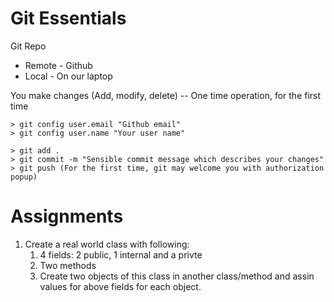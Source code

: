 # Git Essentials

Git Repo
- Remote - Github
- Local  - On our laptop

You make changes (Add, modify, delete)
-- One time operation, for the first time
``` 
> git config user.email "Github email"
> git config user.name "Your user name"
```
```
> git add .
> git commit -m "Sensible commit message which describes your changes"
> git push (For the first time, git may welcome you with authorization popup)
```


# Assignments
1. Create a real world class with following:
    1. 4 fields: 2 public, 1 internal and a privte
    1. Two methods
    1. Create two objects of this class in another class/method and assin values for above fields for each object.
